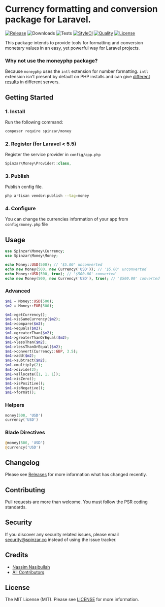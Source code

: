 # Currency formatting and conversion package for Laravel.

[![Release](https://img.shields.io/packagist/v/spinzar/money?label=release)](https://github.com/spinzar/money/releases)
![Downloads](https://img.shields.io/packagist/dt/spinzar/money)
![Tests](https://img.shields.io/github/workflow/status/spinzar/money/Tests?label=tests)
[![StyleCI](https://github.styleci.io/repos/310012922/shield?branch=main)](https://github.styleci.io/repos/310012922?branch=main)
[![Quality](https://img.shields.io/scrutinizer/quality/g/spinzar/money?label=quality)](https://scrutinizer-ci.com/g/spinzar/money)
[![License](https://img.shields.io/github/license/spinzar/money)](LICENSE.md)

This package intends to provide tools for formatting and conversion monetary values in an easy, yet powerful way for Laravel projects.

### Why not use the moneyphp package?

Because `moneyphp` uses the `intl` extension for number formatting. `intl` extension isn't present by default on PHP installs and can give [different results](http://moneyphp.org/en/latest/features/formatting.html#intl-formatter) in different servers.

## Getting Started

### 1. Install

Run the following command:

```bash
composer require spinzar/money
```

### 2. Register (for Laravel < 5.5)

Register the service provider in `config/app.php`

```php
Spinzar\Money\Provider::class,
```

### 3. Publish

Publish config file.

```bash
php artisan vendor:publish --tag=money
```


### 4. Configure

You can change the currencies information of your app from `config/money.php` file

## Usage

```php
use Spinzar\Money\Currency;
use Spinzar\Money\Money;

echo Money::USD(500); // '$5.00' unconverted
echo new Money(500, new Currency('USD')); // '$5.00' unconverted
echo Money::USD(500, true); // '$500.00' converted
echo new Money(500, new Currency('USD'), true); // '$500.00' converted
```

### Advanced

```php
$m1 = Money::USD(500);
$m2 = Money::EUR(500);

$m1->getCurrency();
$m1->isSameCurrency($m2);
$m1->compare($m2);
$m1->equals($m2);
$m1->greaterThan($m2);
$m1->greaterThanOrEqual($m2);
$m1->lessThan($m2);
$m1->lessThanOrEqual($m2);
$m1->convert(Currency::GBP, 3.5);
$m1->add($m2);
$m1->subtract($m2);
$m1->multiply(2);
$m1->divide(2);
$m1->allocate([1, 1, 1]);
$m1->isZero();
$m1->isPositive();
$m1->isNegative();
$m1->format();
```

### Helpers

```php
money(500, 'USD')
currency('USD')
```

### Blade Directives

```php
@money(500, 'USD')
@currency('USD')
```

## Changelog

Please see [Releases](../../releases) for more information what has changed recently.

## Contributing

Pull requests are more than welcome. You must follow the PSR coding standards.

## Security

If you discover any security related issues, please email security@spinzar.co instead of using the issue tracker.

## Credits

- [Nassim Nasibullah](https://github.com/spinzar)
- [All Contributors](../../contributors)

## License

The MIT License (MIT). Please see [LICENSE](LICENSE.md) for more information.
